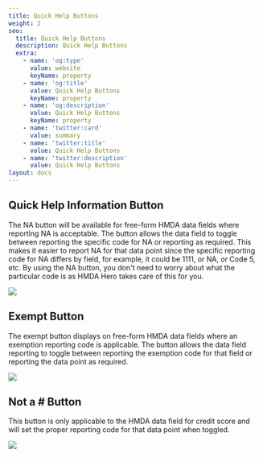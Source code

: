 ```yaml
---
title: Quick Help Buttons
weight: 2
seo:
  title: Quick Help Buttons
  description: Quick Help Buttons
  extra:
    - name: 'og:type'
      value: website
      keyName: property
    - name: 'og:title'
      value: Quick Help Buttons
      keyName: property
    - name: 'og:description'
      value: Quick Help Buttons
      keyName: property
    - name: 'twitter:card'
      value: summary
    - name: 'twitter:title'
      value: Quick Help Buttons
    - name: 'twitter:description'
      value: Quick Help Buttons
layout: docs
---
```

## Quick Help Information Button

The NA button will be available for free-form HMDA data fields where reporting NA is acceptable. The button allows the data field to toggle between reporting the specific code for NA or reporting as required. This makes it easier to report NA for that data point since the specific reporting code for NA differs by field, for example, it could be 1111, or NA, or Code 5, etc. By using the NA button, you don't need to worry about what the particular code is as HMDA Hero takes care of this for you.

![](/images/NA%20Button.png)

## Exempt Button

The exempt button displays on free-form HMDA data fields where an exemption reporting code is applicable. The button allows the data field reporting to toggle between reporting the exemption code for that field or reporting the data point as required.

![](/images/Exempt%20Button.png)



## Not a # Button

This button is only applicable to the HMDA data field for credit score and will set the proper reporting code for that data point when toggled. 

![](/images/Not%20a%20Number%20Button.png)
